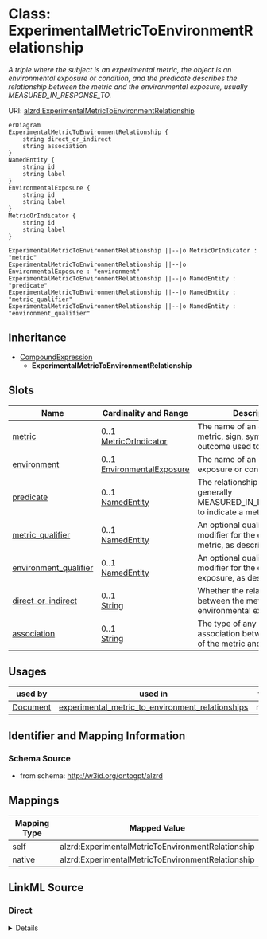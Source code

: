 

# Class: ExperimentalMetricToEnvironmentRelationship


_A triple where the subject is an experimental metric, the object is an environmental exposure or condition, and the predicate describes the relationship between the metric and the environmental exposure, usually MEASURED_IN_RESPONSE_TO._





URI: [alzrd:ExperimentalMetricToEnvironmentRelationship](http://w3id.org/ontogpt/alzrdExperimentalMetricToEnvironmentRelationship)



```mermaid
erDiagram
ExperimentalMetricToEnvironmentRelationship {
    string direct_or_indirect  
    string association  
}
NamedEntity {
    string id  
    string label  
}
EnvironmentalExposure {
    string id  
    string label  
}
MetricOrIndicator {
    string id  
    string label  
}

ExperimentalMetricToEnvironmentRelationship ||--|o MetricOrIndicator : "metric"
ExperimentalMetricToEnvironmentRelationship ||--|o EnvironmentalExposure : "environment"
ExperimentalMetricToEnvironmentRelationship ||--|o NamedEntity : "predicate"
ExperimentalMetricToEnvironmentRelationship ||--|o NamedEntity : "metric_qualifier"
ExperimentalMetricToEnvironmentRelationship ||--|o NamedEntity : "environment_qualifier"

```




## Inheritance
* [CompoundExpression](CompoundExpression.md)
    * **ExperimentalMetricToEnvironmentRelationship**



## Slots

| Name | Cardinality and Range | Description | Inheritance |
| ---  | --- | --- | --- |
| [metric](metric.md) | 0..1 <br/> [MetricOrIndicator](MetricOrIndicator.md) | The name of an experimental metric, sign, symptom, or outcome used to measure... | direct |
| [environment](environment.md) | 0..1 <br/> [EnvironmentalExposure](EnvironmentalExposure.md) | The name of an environmental exposure or condition | direct |
| [predicate](predicate.md) | 0..1 <br/> [NamedEntity](NamedEntity.md) | The relationship type, generally MEASURED_IN_RESPONSE_TO to indicate a metric... | direct |
| [metric_qualifier](metric_qualifier.md) | 0..1 <br/> [NamedEntity](NamedEntity.md) | An optional qualifier or modifier for the experimental metric, as described i... | direct |
| [environment_qualifier](environment_qualifier.md) | 0..1 <br/> [NamedEntity](NamedEntity.md) | An optional qualifier or modifier for the environmental exposure, as describe... | direct |
| [direct_or_indirect](direct_or_indirect.md) | 0..1 <br/> [String](String.md) | Whether the relationship between the metric and the environmental exposure is... | direct |
| [association](association.md) | 0..1 <br/> [String](String.md) | The type of any observed association between the value of the metric and the ... | direct |





## Usages

| used by | used in | type | used |
| ---  | --- | --- | --- |
| [Document](Document.md) | [experimental_metric_to_environment_relationships](experimental_metric_to_environment_relationships.md) | range | [ExperimentalMetricToEnvironmentRelationship](ExperimentalMetricToEnvironmentRelationship.md) |






## Identifier and Mapping Information







### Schema Source


* from schema: http://w3id.org/ontogpt/alzrd




## Mappings

| Mapping Type | Mapped Value |
| ---  | ---  |
| self | alzrd:ExperimentalMetricToEnvironmentRelationship |
| native | alzrd:ExperimentalMetricToEnvironmentRelationship |







## LinkML Source

<!-- TODO: investigate https://stackoverflow.com/questions/37606292/how-to-create-tabbed-code-blocks-in-mkdocs-or-sphinx -->

### Direct

<details>
```yaml
name: ExperimentalMetricToEnvironmentRelationship
description: A triple where the subject is an experimental metric, the object is an
  environmental exposure or condition, and the predicate describes the relationship
  between the metric and the environmental exposure, usually MEASURED_IN_RESPONSE_TO.
from_schema: http://w3id.org/ontogpt/alzrd
is_a: CompoundExpression
attributes:
  metric:
    name: metric
    description: The name of an experimental metric, sign, symptom, or outcome used
      to measure the effects of treatments on symptoms or diagnostics, or of the progression
      of Alzheimer's disease and related dementias. In experimental animal models
      these are analogues of cognitive impairment or indicators of disease progression
      modeling those observed in humans. Examples are Amyloid beta (Aβ) levels, Morris
      water maze test, tau phosphorylation, neurofibrillary tangles, and cognitive
      decline.
    from_schema: http://w3id.org/ontogpt/alzrd
    domain_of:
    - ExperimentalMetricToTaxonRelationship
    - ExperimentalMetricToDiseaseRelationship
    - ExperimentalMetricToEnvironmentRelationship
    - ExperimentalMetricToChemicalRelationship
    range: MetricOrIndicator
  environment:
    name: environment
    description: The name of an environmental exposure or condition. Examples are
      "pesticides", "chronic stress", "air pollution", "heavy metals", "radiation",
      "heat stress".
    from_schema: http://w3id.org/ontogpt/alzrd
    rank: 1000
    domain_of:
    - ExperimentalMetricToEnvironmentRelationship
    range: EnvironmentalExposure
  predicate:
    name: predicate
    description: The relationship type, generally MEASURED_IN_RESPONSE_TO to indicate
      a metric is measured in response to an environmental exposure.
    from_schema: http://w3id.org/ontogpt/alzrd
    domain_of:
    - ExperimentalMetricToTaxonRelationship
    - ExperimentalMetricToDiseaseRelationship
    - ExperimentalMetricToEnvironmentRelationship
    - ExperimentalMetricToChemicalRelationship
    - Triple
    range: NamedEntity
  metric_qualifier:
    name: metric_qualifier
    description: An optional qualifier or modifier for the experimental metric, as
      described in the input text. This may include the method of measurement or the
      specific assay used.
    from_schema: http://w3id.org/ontogpt/alzrd
    domain_of:
    - ExperimentalMetricToTaxonRelationship
    - ExperimentalMetricToDiseaseRelationship
    - ExperimentalMetricToEnvironmentRelationship
    - ExperimentalMetricToChemicalRelationship
    range: NamedEntity
  environment_qualifier:
    name: environment_qualifier
    description: An optional qualifier or modifier for the environmental exposure,
      as described in the input text. This may include the duration or intensity of
      the exposure.
    from_schema: http://w3id.org/ontogpt/alzrd
    rank: 1000
    domain_of:
    - ExperimentalMetricToEnvironmentRelationship
    range: NamedEntity
  direct_or_indirect:
    name: direct_or_indirect
    description: Whether the relationship between the metric and the environmental
      exposure is direct or indirect. UNKNOWN if this is not specified in the text
      or is unclear.
    from_schema: http://w3id.org/ontogpt/alzrd
    domain_of:
    - ExperimentalMetricToTaxonRelationship
    - ExperimentalMetricToDiseaseRelationship
    - ExperimentalMetricToEnvironmentRelationship
    - ExperimentalMetricToChemicalRelationship
    range: string
  association:
    name: association
    description: The type of any observed association between the value of the metric
      and the environmental exposure. May be "positive", "negative", "inconclusive",
      or UNKNOWN if this is not specified in the text or is unclear.
    from_schema: http://w3id.org/ontogpt/alzrd
    domain_of:
    - ExperimentalMetricToDiseaseRelationship
    - ExperimentalMetricToEnvironmentRelationship
    - ExperimentalMetricToChemicalRelationship
    range: string

```
</details>

### Induced

<details>
```yaml
name: ExperimentalMetricToEnvironmentRelationship
description: A triple where the subject is an experimental metric, the object is an
  environmental exposure or condition, and the predicate describes the relationship
  between the metric and the environmental exposure, usually MEASURED_IN_RESPONSE_TO.
from_schema: http://w3id.org/ontogpt/alzrd
is_a: CompoundExpression
attributes:
  metric:
    name: metric
    description: The name of an experimental metric, sign, symptom, or outcome used
      to measure the effects of treatments on symptoms or diagnostics, or of the progression
      of Alzheimer's disease and related dementias. In experimental animal models
      these are analogues of cognitive impairment or indicators of disease progression
      modeling those observed in humans. Examples are Amyloid beta (Aβ) levels, Morris
      water maze test, tau phosphorylation, neurofibrillary tangles, and cognitive
      decline.
    from_schema: http://w3id.org/ontogpt/alzrd
    alias: metric
    owner: ExperimentalMetricToEnvironmentRelationship
    domain_of:
    - ExperimentalMetricToTaxonRelationship
    - ExperimentalMetricToDiseaseRelationship
    - ExperimentalMetricToEnvironmentRelationship
    - ExperimentalMetricToChemicalRelationship
    range: MetricOrIndicator
  environment:
    name: environment
    description: The name of an environmental exposure or condition. Examples are
      "pesticides", "chronic stress", "air pollution", "heavy metals", "radiation",
      "heat stress".
    from_schema: http://w3id.org/ontogpt/alzrd
    rank: 1000
    alias: environment
    owner: ExperimentalMetricToEnvironmentRelationship
    domain_of:
    - ExperimentalMetricToEnvironmentRelationship
    range: EnvironmentalExposure
  predicate:
    name: predicate
    description: The relationship type, generally MEASURED_IN_RESPONSE_TO to indicate
      a metric is measured in response to an environmental exposure.
    from_schema: http://w3id.org/ontogpt/alzrd
    alias: predicate
    owner: ExperimentalMetricToEnvironmentRelationship
    domain_of:
    - ExperimentalMetricToTaxonRelationship
    - ExperimentalMetricToDiseaseRelationship
    - ExperimentalMetricToEnvironmentRelationship
    - ExperimentalMetricToChemicalRelationship
    - Triple
    range: NamedEntity
  metric_qualifier:
    name: metric_qualifier
    description: An optional qualifier or modifier for the experimental metric, as
      described in the input text. This may include the method of measurement or the
      specific assay used.
    from_schema: http://w3id.org/ontogpt/alzrd
    alias: metric_qualifier
    owner: ExperimentalMetricToEnvironmentRelationship
    domain_of:
    - ExperimentalMetricToTaxonRelationship
    - ExperimentalMetricToDiseaseRelationship
    - ExperimentalMetricToEnvironmentRelationship
    - ExperimentalMetricToChemicalRelationship
    range: NamedEntity
  environment_qualifier:
    name: environment_qualifier
    description: An optional qualifier or modifier for the environmental exposure,
      as described in the input text. This may include the duration or intensity of
      the exposure.
    from_schema: http://w3id.org/ontogpt/alzrd
    rank: 1000
    alias: environment_qualifier
    owner: ExperimentalMetricToEnvironmentRelationship
    domain_of:
    - ExperimentalMetricToEnvironmentRelationship
    range: NamedEntity
  direct_or_indirect:
    name: direct_or_indirect
    description: Whether the relationship between the metric and the environmental
      exposure is direct or indirect. UNKNOWN if this is not specified in the text
      or is unclear.
    from_schema: http://w3id.org/ontogpt/alzrd
    alias: direct_or_indirect
    owner: ExperimentalMetricToEnvironmentRelationship
    domain_of:
    - ExperimentalMetricToTaxonRelationship
    - ExperimentalMetricToDiseaseRelationship
    - ExperimentalMetricToEnvironmentRelationship
    - ExperimentalMetricToChemicalRelationship
    range: string
  association:
    name: association
    description: The type of any observed association between the value of the metric
      and the environmental exposure. May be "positive", "negative", "inconclusive",
      or UNKNOWN if this is not specified in the text or is unclear.
    from_schema: http://w3id.org/ontogpt/alzrd
    alias: association
    owner: ExperimentalMetricToEnvironmentRelationship
    domain_of:
    - ExperimentalMetricToDiseaseRelationship
    - ExperimentalMetricToEnvironmentRelationship
    - ExperimentalMetricToChemicalRelationship
    range: string

```
</details>